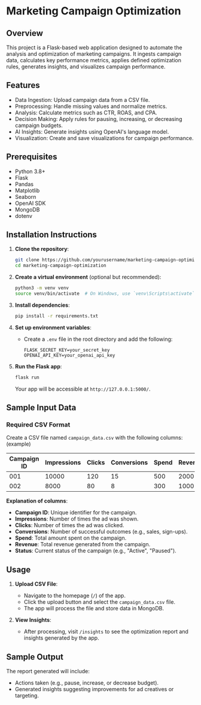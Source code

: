 


# Marketing Campaign Optimization

## Overview
This project is a Flask-based web application designed to automate the analysis and optimization of marketing campaigns. It ingests campaign data, calculates key performance metrics, applies defined optimization rules, generates insights, and visualizes campaign performance.

## Features
- Data Ingestion: Upload campaign data from a CSV file.
- Preprocessing: Handle missing values and normalize metrics.
- Analysis: Calculate metrics such as CTR, ROAS, and CPA.
- Decision Making: Apply rules for pausing, increasing, or decreasing campaign budgets.
- AI Insights: Generate insights using OpenAI's language model.
- Visualization: Create and save visualizations for campaign performance.

## Prerequisites
- Python 3.8+
- Flask
- Pandas
- Matplotlib
- Seaborn
- OpenAI SDK
- MongoDB
- dotenv

## Installation Instructions

1. **Clone the repository**:
   ```bash
   git clone https://github.com/yourusername/marketing-campaign-optimization.git
   cd marketing-campaign-optimization
   ```

2. **Create a virtual environment** (optional but recommended):
   ```bash
   python3 -m venv venv
   source venv/bin/activate  # On Windows, use `venv\Scripts\activate`
   ```

3. **Install dependencies**:
   ```bash
   pip install -r requirements.txt
   ```

4. **Set up environment variables**:
   - Create a `.env` file in the root directory and add the following:
     ```env
     FLASK_SECRET_KEY=your_secret_key
     OPENAI_API_KEY=your_openai_api_key
     ```

5. **Run the Flask app**:
   ```bash
   flask run
   ```

   Your app will be accessible at `http://127.0.0.1:5000/`.

## Sample Input Data

### Required CSV Format
Create a CSV file named `campaign_data.csv` with the following columns: (example)

| Campaign ID | Impressions | Clicks | Conversions | Spend | Revenue | Status  |
|-------------|-------------|--------|-------------|-------|---------|---------|
| 001         | 10000       | 120    | 15          | 500   | 2000    | Active  |
| 002         | 8000        | 80     | 8           | 300   | 1000    | Active  |

**Explanation of columns**:
- **Campaign ID**: Unique identifier for the campaign.
- **Impressions**: Number of times the ad was shown.
- **Clicks**: Number of times the ad was clicked.
- **Conversions**: Number of successful outcomes (e.g., sales, sign-ups).
- **Spend**: Total amount spent on the campaign.
- **Revenue**: Total revenue generated from the campaign.
- **Status**: Current status of the campaign (e.g., "Active", "Paused").

## Usage

1. **Upload CSV File**:
   - Navigate to the homepage (`/`) of the app.
   - Click the upload button and select the `campaign_data.csv` file.
   - The app will process the file and store data in MongoDB.

2. **View Insights**:
   - After processing, visit `/insights` to see the optimization report and insights generated by the app.

## Sample Output
The report generated will include:
- Actions taken (e.g., pause, increase, or decrease budget).
- Generated insights suggesting improvements for ad creatives or targeting.


